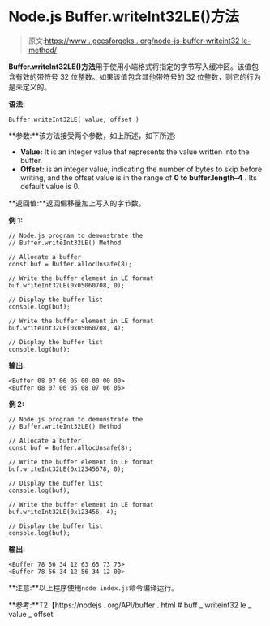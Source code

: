 # Node.js Buffer.writeInt32LE()方法

> 原文:[https://www . geesforgeks . org/node-js-buffer-writeint32 le-method/](https://www.geeksforgeeks.org/node-js-buffer-writeint32le-method/)

**Buffer.writeInt32LE()方法**用于使用小端格式将指定的字节写入缓冲区。该值包含有效的带符号 32 位整数。如果该值包含其他带符号的 32 位整数，则它的行为是未定义的。

**语法:**

```
Buffer.writeInt32LE( value, offset )
```

**参数:**该方法接受两个参数，如上所述，如下所述:

*   **Value:** It is an integer value that represents the value written into the buffer.
*   **Offset:** is an integer value, indicating the number of bytes to skip before writing, and the offset value is in the range of **0 to buffer.length–4** . Its default value is 0.

**返回值:**返回偏移量加上写入的字节数。

**例 1:**

```
// Node.js program to demonstrate the  
// Buffer.writeInt32LE() Method

// Allocate a buffer
const buf = Buffer.allocUnsafe(8);

// Write the buffer element in LE format
buf.writeInt32LE(0x05060708, 0);

// Display the buffer list
console.log(buf);

// Write the buffer element in LE format
buf.writeInt32LE(0x05060708, 4);

// Display the buffer list
console.log(buf);
```

**输出:**

```
<Buffer 08 07 06 05 00 00 00 00>
<Buffer 08 07 06 05 08 07 06 05>

```

**例 2:**

```
// Node.js program to demonstrate the  
// Buffer.writeInt32LE() Method

// Allocate a buffer
const buf = Buffer.allocUnsafe(8);

// Write the buffer element in LE format
buf.writeInt32LE(0x12345678, 0);

// Display the buffer list
console.log(buf);

// Write the buffer element in LE format
buf.writeInt32LE(0x123456, 4);

// Display the buffer list
console.log(buf);
```

**输出:**

```
<Buffer 78 56 34 12 63 65 73 73>
<Buffer 78 56 34 12 56 34 12 00>

```

**注意:**以上程序使用`node index.js`命令编译运行。

**参考:**T2【https://nodejs . org/API/buffer . html # buff _ writeint32 le _ value _ offset